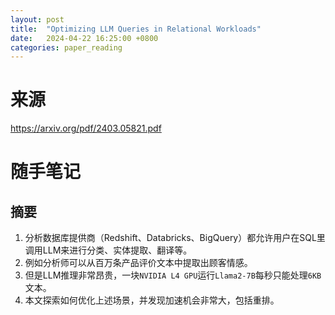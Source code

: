 ```yaml
---
layout: post
title:  "Optimizing LLM Queries in Relational Workloads"
date:   2024-04-22 16:25:00 +0800
categories: paper_reading
---
```

# 来源

https://arxiv.org/pdf/2403.05821.pdf

# 随手笔记

## 摘要

1. 分析数据库提供商（Redshift、Databricks、BigQuery）都允许用户在SQL里调用LLM来进行分类、实体提取、翻译等。
2. 例如分析师可以从百万条产品评价文本中提取出顾客情感。
3. 但是LLM推理非常昂贵，一块`NVIDIA L4 GPU`运行`Llama2-7B`每秒只能处理`6KB`文本。
4. 本文探索如何优化上述场景，并发现加速机会非常大，包括重排。
